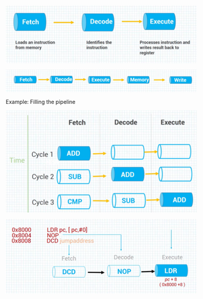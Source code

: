 ![Pasted image 20250105145514.png](assets/Pasted%20image%2020250105145514.png)

![Pasted image 20250105145804.png](assets/Pasted%20image%2020250105145804.png)

Example: Filling the pipeline

![Pasted image 20250105145539.png](assets/Pasted%20image%2020250105145539.png)

![Pasted image 20250105145829.png](assets/Pasted%20image%2020250105145829.png)
